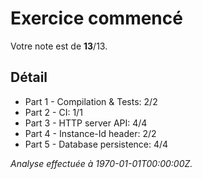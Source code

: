 # Exercice commencé
Votre note est de **13**/13.

## Détail
* Part 1 - Compilation & Tests: 2/2
* Part 2 - CI: 1/1
* Part 3 - HTTP server API: 4/4
* Part 4 - Instance-Id header: 2/2
* Part 5 - Database persistence: 4/4


*Analyse effectuée à 1970-01-01T00:00:00Z.*
